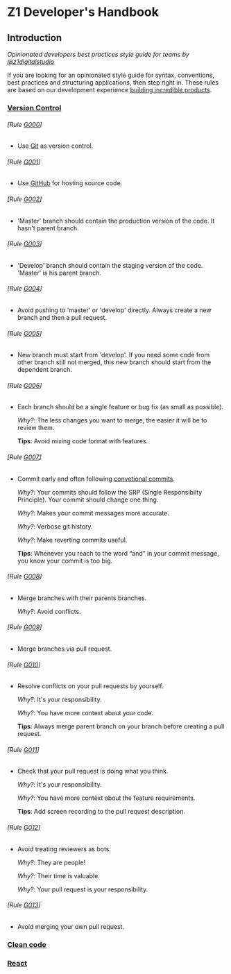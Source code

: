 # Z1 Developer's Handbook

## Introduction
*Opinionated developers best practices style guide for teams by [@z1digitalstudio](//twitter.com/z1digitalstudio)*

If you are looking for an opinionated style guide for syntax, conventions, best practices and structuring applications, then step right in. These rules are based on our development experience [building incredible products](https://z1.digital/work).

### [Version Control](#version-control)
###### [Rule [G000](#rule-g000)]
- Use [Git](https://git-scm.com/) as version control.

###### [Rule [G001](#rule-g001)]
- Use [GitHub](https://github.com/z1digitalstudio) for hosting source code.

###### [Rule [G002](#rule-g002)]
- 'Master' branch should contain the production version of the code. It hasn't parent branch.

###### [Rule [G003](#rule-g003)]
- 'Develop' branch should contain the staging version of the code. 'Master' is his parent branch.

###### [Rule [G004](#rule-g004)]
- Avoid pushing to 'master' or 'develop' directly. Always create a new branch and then a pull request.

###### [Rule [G005](#rule-g005)]
- New branch must start from 'develop'. If you need some code from other branch still not merged, this new branch should start from the dependent branch.

###### [Rule [G006](#rule-g006)]
- Each branch should be a single feature or bug fix (as small as possible).

  *Why?*: The less changes you want to merge, the easier it will be to review them.

  **Tips**: Avoid mixing code format with features.

###### [Rule [G007](#rule-g007)]
- Commit early and often following [convetional commits](https://www.conventionalcommits.org/en/v1.0.0-beta.2/).

  *Why?*: Your commits should follow the SRP (Single Responsibilty Principle). Your commit should change one thing.

  *Why?*: Makes your commit messages more accurate.

  *Why?*: Verbose git history.

  *Why?*: Make reverting commits useful.

  **Tips**: Whenever you reach to the word “and” in your commit message, you know your commit is too big.

###### [Rule [G008](#rule-g008)]
- Merge branches with their parents branches.

  *Why?*: Avoid conflicts.

###### [Rule [G009](#rule-g009)]
- Merge branches via pull request.

###### [Rule [G010](#rule-g010)]
- Resolve conflicts on your pull requests by yourself.

  *Why?*: It's your responsibility.

  *Why?*: You have more context about your code.

  **Tips**: Always merge parent branch on your branch before creating a pull request.

###### [Rule [G011](#rule-g011)]
- Check that your pull request is doing what you think.

  *Why?*: It's your responsibility.

  *Why?*: You have more context about the feature requirements.

  **Tips**: Add screen recording to the pull request description.

###### [Rule [G012](#rule-g012)]
- Avoid treating reviewers as bots.

  *Why?*: They are people!

  *Why?*: Their time is valuable.

  *Why?*: Your pull request is your responsibility.

###### [Rule [G013](#rule-g013)]
- Avoid merging your own pull request.

### [Clean code](#clean-code)

### [React](#react)
